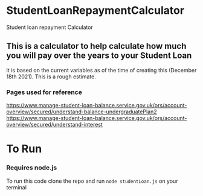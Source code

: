 # StudentLoanRepaymentCalculator
Student loan repayment Calculator

## This is a calculator to help calculate how much you will pay over the years to your Student Loan
It is based on the current variables as of the time of creating this (December 18th 2021).
This is a rough estimate.

### Pages used for reference 
https://www.manage-student-loan-balance.service.gov.uk/ors/account-overview/secured/understand-balance-undergraduatePlan2
https://www.manage-student-loan-balance.service.gov.uk/ors/account-overview/secured/understand-interest



# To Run 
### Requires node.js

To run this code clone the repo and run `node studentLoan.js` on your terminal
